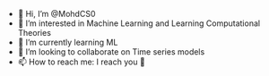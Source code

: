 - 👋 Hi, I’m @MohdCS0
- 👀 I’m interested in Machine Learning and Learning Computational Theories
- 🌱 I’m currently learning ML
- 💞️ I’m looking to collaborate on Time series models 
- 📫 How to reach me: I reach you 👀

<!---
MohdCS0/MohdCS0 is a ✨ special ✨ repository because its `README.md` (this file) appears on your GitHub profile.
You can click the Preview link to take a look at your changes.
--->
